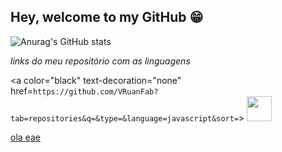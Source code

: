 

## Hey, welcome to my GitHub 😁

<!--
**VRuanFab/VRuanFab** is a ✨ _special_ ✨ repository because its `README.md` (this file) appears on your GitHub profile.

Here are some ideas to get you started:

- 🔭 I’m currently working on ...
- 🌱 I’m currently learning ...
- 👯 I’m looking to collaborate on ...
- 🤔 I’m looking for help with ...
- 💬 Ask me about ...
- 📫 How to reach me: ...
- 😄 Pronouns: ...
- ⚡ Fun fact: ...
-->

![Anurag's GitHub stats](https://github-readme-stats.vercel.app/api?username=vruanfab&theme=material-palenight&show_icons=true)

*links do meu repositório com as linguagens*

<div>
  
  <a color="black" text-decoration="none" href=`https://github.com/VRuanFab?tab=repositories&q=&type=&language=javascript&sort=`>
    <img loading="lazy" src="https://cdn.jsdelivr.net/gh/devicons/devicon@latest/icons/javascript/javascript-original.svg" width="40" height="40" />
  <a/>
  
  <a href="https://github.com/VRuanFab?tab=repositories&q=&type=&language=python&sort=" color="black" text-decoration="none">
    ola
<!--     <img src="https://cdn.jsdelivr.net/gh/devicons/devicon@latest/icons/python/python-original.svg" width="40" height="40" /> -->
  </a>
  
  <a href="https://www.linkedin.com/in/ruan-fabricio-340739165/" color="black" text-decoration="none">
    eae
<!--     <img src="https://cdn.jsdelivr.net/gh/devicons/devicon@latest/icons/linkedin/linkedin-original.svg" width="40" height="40" /> -->
  </a>
  
</div>  
